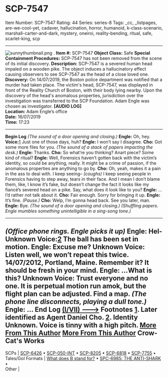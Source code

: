 # SCP-7547
Item Number: SCP-7547
Rating: 44
Series: series-8
Tags: _cc, _listpages, are-we-cool-yet, cadaver, hallucination, horror, humanoid, k-class-scenario, marshall-carter-and-dark, mystery, oneiroi, reality-bending, ritual, safe, scarlet-king, scp

---

![sunnythumbnail.png](https://scp-wiki.wdfiles.com/local--files/scp-7547/sunnythumbnail.png)
.
**Item #:** SCP-7547
**Object Class:** Safe
**Special Containment Procedures:** SCP-7547 has not been removed from the scene of its initial discovery.
**Description:** SCP-7547 is a severed human head impaled on a wooden pike. The object induces a hallucinatory effect causing observers to see SCP-7547 as the head of a close loved one.
**Discovery:** On 14/07/2019, the Boston police department was notified that a murder had taken place. The victim's head, SCP-7547, was displayed in front of the Reality Church of Boston, with their body lying nearby. Upon the discovery of the head's anomalous properties, jurisdiction over the investigation was transferred to the SCP Foundation. Adam Engle was chosen as investigator.
**[AUDIO LOG]**  
**Location:** Adam Engle’s office  
**Date:** 16/07/2019  
**Time:** 17:23
* * *
**Begin Log**
_(The sound of a door opening and closing.)_
**Engle:** Oh, hey.
**Voice:**[1](javascript:;) Just one of those days, huh?
**Engle:** I won’t say I disagree.
**Cho:** Got some more files for you.
_(The sound of a stack of papers impacting the desk.)_
**Engle:** Thanks.
**Cho:** So what’re you thinking? Anart piece? Some kind of ritual?
**Engle:** Well, Forensics haven’t gotten back with the victim’s identity, so could be anything, really. It might be a crime of passion, if the anomalous properties are anything to go by.
**Cho:** Oh, yeah, makes it a pain in the ass to deal with. I keep seeing– _(coughs)_ I keep seeing people in Forensics having to step away, tears in their face. And I mean I don’t blame them, like, I know it’s fake, but doesn’t change the fact it looks like my fiancé’s severed head on a pike. Say, what does it look like to you?
**Engle:** …I’d rather not talk about it.
**Cho:** Fair enough. Sorry for bringing it up.
**Engle:** It’s fine.
_(Pause.)_
**Cho:** Welp, I’m gonna head back. See you later, man.
**Engle:** Bye.
_(The sound of a door opening and closing.)_
_(Shuffling papers. Engle mumbles something unintelligible in a sing-song tone.)_
  
  
  

* * *
  
  
  

_(Office phone rings. Engle picks it up)_
**Engle:** Hel-
**Unknown Voice:**[2](javascript:;) The ball has been set in motion.
**Engle:** Excuse me?
**Unknown Voice:** Listen well, we won’t repeat this twice. 14/07/2012, Portland, Maine. Remember it? It should be fresh in your mind.
**Engle:** …What is this?
**Unknown Voice:** Trust everyone and no one. It is perpetual motion run amok, but the flight plan can be adjusted. Find a map.
_(The phone line disconnects, playing a dull tone.)_
**Engle:** …
**End Log**
[(I/VII) --->](https://scp-wiki.wikidot.com/scp-7547/offset/1)
Footnotes
[1](javascript:;). Later identified as Agent Daniel Cho.
[2](javascript:;). Identity Unknown. Voice is tinny with a high pitch.
[More From This Author](javascript:;)
[More From This Author](javascript:;)
Crow-Cat's Works  
---  
SCPs |  [SCP-6426](/scp-6426) • [SCP-050-INT](/scp-050-int) • [SCP-8205](/scp-8205) • [SCP-6818](/scp-6818) • [SCP-7755](/scp-7755) •  
Tales/GoI Formats |  [What does B stand for?](/interview-with-a-vampire-boat) • [SPC-6985: THE ANTI-SHARK](/spc-6985) •  
Other | 